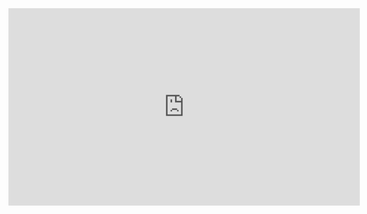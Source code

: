 <iframe
	src="https://anna4j.github.io/anna4j-demo/"
	width="700"
	height="394"
	frameborder="0"
	webkitallowfullscreen
	mozallowfullscreen
	allowfullscreen
></iframe>
